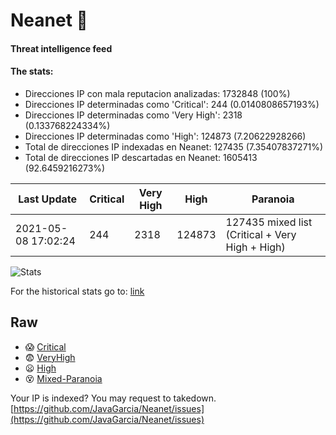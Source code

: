 # Neanet :hocho:
#### Threat intelligence feed
#### The stats:

- Direcciones IP con mala reputacion analizadas: 1732848 (100%)
- Direcciones IP determinadas como 'Critical':  244 (0.0140808657193%)
- Direcciones IP determinadas como 'Very High':  2318 (0.133768224334%)
- Direcciones IP determinadas como 'High':  124873 (7.20622928266)
- Total de direcciones IP indexadas en Neanet:  127435 (7.35407837271%)
- Total de direcciones IP descartadas en Neanet:  1605413 (92.6459216273%)

| Last Update | Critical | Very High | High | Paranoia |
| --- | --- | --- | --- | --- |
| 2021-05-08 17:02:24 | 244 | 2318 | 124873 | 127435 mixed list (Critical + Very High + High)|

![Stats](https://docs.google.com/spreadsheets/d/e/2PACX-1vSnaNMIXVabIpDJjufMlzH7poXnshF3mgd8Is1g9ytUEzVsP5my4Trn8f-xkoLLQ38xpL3HtmUexLo6/pubchart?oid=501124687&format=image)

For the historical stats go to: [link](/stats.csv)
## Raw
- :scream: [Critical](https://raw.githubusercontent.com/JavaGarcia/Neanet/master/blacklists/neanet_critical.txt)
- :fearful: [VeryHigh](https://raw.githubusercontent.com/JavaGarcia/Neanet/master/blacklists/neanet_veryHigh.txtt)
- :frowning: [High](https://raw.githubusercontent.com/JavaGarcia/Neanet/master/blacklists/neanet_high.txt)
- :dizzy_face: [Mixed-Paranoia](https://raw.githubusercontent.com/JavaGarcia/Neanet/master/blacklists/neanet_all.txt)


Your IP is indexed? You may request to takedown. [https://github.com/JavaGarcia/Neanet/issues](https://github.com/JavaGarcia/Neanet/issues)













































































































































































































































































































































































































































































































































































































































































































































































































































































































































































































































































































































































































































































































































































































































































































































































































































































































































































































































































































































































































































































































































































































































































































































































































































































































































































































































































































































































































































































































































































































































































































































































































































































































































































































































































































































































































































































































































































































































































































































































































































































































































































































































































































































































































































































































































































































































































































































































































































































































































































































































































































































































































































































































































































































































































































































































































































































































































































































































































































































































































































































































































































































































































































































































































